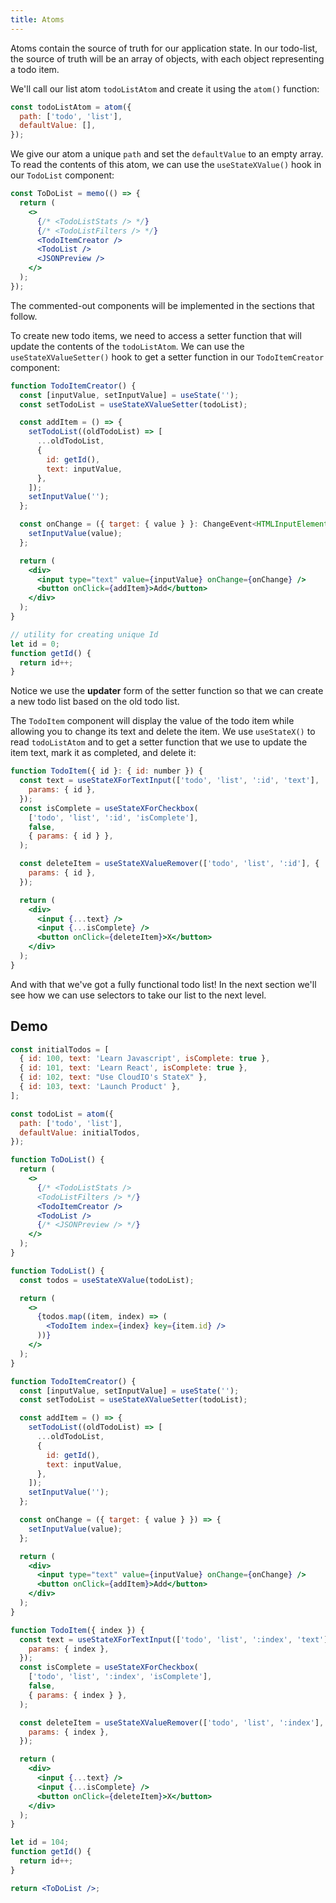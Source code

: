 ```yaml
---
title: Atoms
---
```


Atoms contain the source of truth for our application state. In our todo-list, the source of truth will be an array of objects, with each object representing a todo item.

We'll call our list atom `todoListAtom` and create it using the `atom()` function:

```javascript
const todoListAtom = atom({
  path: ['todo', 'list'],
  defaultValue: [],
});
```

We give our atom a unique `path` and set the `defaultValue` to an empty array. To read the contents of this atom, we can use the `useStateXValue()` hook in our `TodoList` component:

```jsx
const ToDoList = memo(() => {
  return (
    <>
      {/* <TodoListStats /> */}
      {/* <TodoListFilters /> */}
      <TodoItemCreator />
      <TodoList />
      <JSONPreview />
    </>
  );
});
```

The commented-out components will be implemented in the sections that follow.

To create new todo items, we need to access a setter function that will update
the contents of the `todoListAtom`. We can use the `useStateXValueSetter()`
hook to get a setter function in our `TodoItemCreator` component:

```jsx
function TodoItemCreator() {
  const [inputValue, setInputValue] = useState('');
  const setTodoList = useStateXValueSetter(todoList);

  const addItem = () => {
    setTodoList((oldTodoList) => [
      ...oldTodoList,
      {
        id: getId(),
        text: inputValue,
      },
    ]);
    setInputValue('');
  };

  const onChange = ({ target: { value } }: ChangeEvent<HTMLInputElement>) => {
    setInputValue(value);
  };

  return (
    <div>
      <input type="text" value={inputValue} onChange={onChange} />
      <button onClick={addItem}>Add</button>
    </div>
  );
}

// utility for creating unique Id
let id = 0;
function getId() {
  return id++;
}
```

Notice we use the **updater** form of the setter function so that we can create a new todo list based on the old todo list.

The `TodoItem` component will display the value of the todo item while allowing you to change its text and delete the item. We use `useStateX()` to read `todoListAtom` and to get a setter function that we use to update the item text, mark it as completed, and delete it:

```jsx
function TodoItem({ id }: { id: number }) {
  const text = useStateXForTextInput(['todo', 'list', ':id', 'text'], '', {
    params: { id },
  });
  const isComplete = useStateXForCheckbox(
    ['todo', 'list', ':id', 'isComplete'],
    false,
    { params: { id } },
  );

  const deleteItem = useStateXValueRemover(['todo', 'list', ':id'], {
    params: { id },
  });

  return (
    <div>
      <input {...text} />
      <input {...isComplete} />
      <button onClick={deleteItem}>X</button>
    </div>
  );
}
```

And with that we've got a fully functional todo list! In the next section we'll see how we can use selectors to take our list to the next level.

## Demo

```jsx live
const initialTodos = [
  { id: 100, text: 'Learn Javascript', isComplete: true },
  { id: 101, text: 'Learn React', isComplete: true },
  { id: 102, text: "Use CloudIO's StateX" },
  { id: 103, text: 'Launch Product' },
];

const todoList = atom({
  path: ['todo', 'list'],
  defaultValue: initialTodos,
});

function ToDoList() {
  return (
    <>
      {/* <TodoListStats />
      <TodoListFilters /> */}
      <TodoItemCreator />
      <TodoList />
      {/* <JSONPreview /> */}
    </>
  );
}

function TodoList() {
  const todos = useStateXValue(todoList);

  return (
    <>
      {todos.map((item, index) => (
        <TodoItem index={index} key={item.id} />
      ))}
    </>
  );
}

function TodoItemCreator() {
  const [inputValue, setInputValue] = useState('');
  const setTodoList = useStateXValueSetter(todoList);

  const addItem = () => {
    setTodoList((oldTodoList) => [
      ...oldTodoList,
      {
        id: getId(),
        text: inputValue,
      },
    ]);
    setInputValue('');
  };

  const onChange = ({ target: { value } }) => {
    setInputValue(value);
  };

  return (
    <div>
      <input type="text" value={inputValue} onChange={onChange} />
      <button onClick={addItem}>Add</button>
    </div>
  );
}

function TodoItem({ index }) {
  const text = useStateXForTextInput(['todo', 'list', ':index', 'text'], '', {
    params: { index },
  });
  const isComplete = useStateXForCheckbox(
    ['todo', 'list', ':index', 'isComplete'],
    false,
    { params: { index } },
  );

  const deleteItem = useStateXValueRemover(['todo', 'list', ':index'], {
    params: { index },
  });

  return (
    <div>
      <input {...text} />
      <input {...isComplete} />
      <button onClick={deleteItem}>X</button>
    </div>
  );
}

let id = 104;
function getId() {
  return id++;
}

return <ToDoList />;
```
